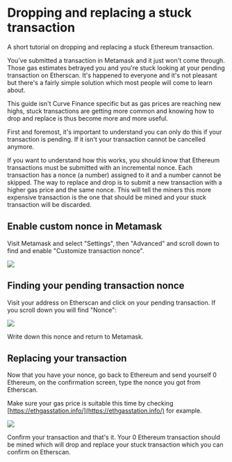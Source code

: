 # Dropping and replacing a stuck transaction

A short tutorial on dropping and replacing a stuck Ethereum transaction.

You've submitted a transaction in Metamask and it just won't come through. Those gas estimates betrayed you and you're stuck looking at your pending transaction on Etherscan. It's happened to everyone and it's not pleasant but there's a fairly simple solution which most people will come to learn about.

This guide isn't Curve Finance specific but as gas prices are reaching new highs, stuck transactions are getting more common and knowing how to drop and replace is thus become more and more useful.

First and foremost, it's important to understand you can only do this if your transaction is pending. If it isn't your transaction cannot be cancelled anymore.

If you want to understand how this works, you should know that Ethereum transactions must be submitted with an incremental nonce. Each transaction has a nonce (a number) assigned to it and a number cannot be skipped. The way to replace and drop is to submit a new transaction with a higher gas price and the same nonce. This will tell the miners this more expensive transaction is the one that should be mined and your stuck transaction will be discarded.

## Enable custom nonce in Metamask

Visit Metamask and select "Settings", then "Advanced" and scroll down to find and enable "Customize transaction nonce".

![](https://2254922201-files.gitbook.io/~/files/v0/b/gitbook-legacy-files/o/assets%2F-MFA0rQI3SzfbVFgp3Ic%2F-MH2RkfSqu_NcBcXAPRa%2F-MH2S7B2niRurKQcVHXA%2Fimage.png?alt=media&token=39bff9f2-732a-47cf-a132-8e926c7856be)

## Finding your pending transaction nonce

Visit your address on Etherscan and click on your pending transaction. If you scroll down you will find "Nonce":

![](https://2254922201-files.gitbook.io/~/files/v0/b/gitbook-legacy-files/o/assets%2F-MFA0rQI3SzfbVFgp3Ic%2F-MH2RkfSqu_NcBcXAPRa%2F-MH2SPevpAo5kwTwxPpJ%2Fimage.png?alt=media&token=9d685855-1deb-42ce-bc13-e966d05c6dcb)

Write down this nonce and return to Metamask.

## Replacing your transaction

Now that you have your nonce, go back to Ethereum and send yourself 0 Ethereum, on the confirmation screen, type the nonce you got from Etherscan.

Make sure your gas price is suitable this time by checking [https://ethgasstation.info/](https://ethgasstation.info/) for example.

![](https://2254922201-files.gitbook.io/~/files/v0/b/gitbook-legacy-files/o/assets%2F-MFA0rQI3SzfbVFgp3Ic%2F-MH2RkfSqu_NcBcXAPRa%2F-MH2SUNTxULYUYeHdZBE%2Fimage.png?alt=media&token=5611c4a4-d26a-4c58-9a18-8b115503874a)

Confirm your transaction and that's it. Your 0 Ethereum transaction should be mined which will drop and replace your stuck transaction which you can confirm on Etherscan.
